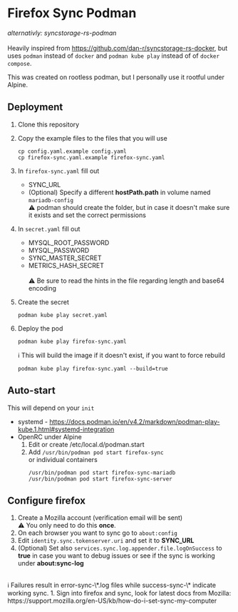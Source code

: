 # Firefox Sync Podman
*alternativly: syncstorage-rs-podman*
<br><br>
Heavily inspired from https://github.com/dan-r/syncstorage-rs-docker, but uses `podman` instead of `docker` and `podman kube play` instead of of `docker compose`.

This was created on rootless podman, but I personally use it rootful under Alpine.

## Deployment
1. Clone this repository
1. Copy the example files to the files that you will use
   ```
   cp config.yaml.example config.yaml
   cp firefox-sync.yaml.example firefox-sync.yaml
   ```
1. In `firefox-sync.yaml` fill out
   * SYNC_URL
   * (Optional) Specify a different **hostPath.path** in volume named `mariadb-config`
   <br>⚠️ podman should create the folder, but in case it doesn't make sure it exists and set the correct permissions
1. In `secret.yaml` fill out
   * MYSQL_ROOT_PASSWORD
   * MYSQL_PASSWORD
   * SYNC_MASTER_SECRET
   * METRICS_HASH_SECRET<br><br>⚠️ Be sure to read the hints in the file regarding length and base64 encoding<br>
1. Create the secret
   ```
   podman kube play secret.yaml
   ```
1. Deploy the pod
   ```
   podman kube play firefox-sync.yaml
   ```
   ℹ️ This will build the image if it doesn't exist, if you want to force rebuild

   ```
   podman kube play firefox-sync.yaml --build=true
   ```

  ## Auto-start
  This will depend on your `init`
  * systemd - https://docs.podman.io/en/v4.2/markdown/podman-play-kube.1.html#systemd-integration
  * OpenRC under Alpine
    1. Edit or create /etc/local.d/podman.start
    1. Add `/usr/bin/podman pod start firefox-sync`<br>
       or individual containers
       ```
       /usr/bin/podman pod start firefox-sync-mariadb
       /usr/bin/podman pod start firefox-sync-server
       ```

   ## Configure firefox
   1. Create a Mozilla account (verification email will be sent)
   <br>⚠️ You only need to do this **once**.
   1. On each browser you want to sync go to `about:config`
   1. Edit `identity.sync.tokenserver.uri` and set it to **SYNC_URL**
   1. (Optional) Set also `services.sync.log.appender.file.logOnSuccess` to **true** in case you want to debug issues or see  if the sync is working under **about:sync-log**
   <br>
   ℹ️ Failures result in error-sync-\*.log files while success-sync-\* indicate working sync.
   1. Sign into firefox and sync, look for latest docs from Mozilla: https://support.mozilla.org/en-US/kb/how-do-i-set-sync-my-computer

